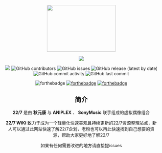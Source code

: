 <div align="center"> 

  <img src="https://cdn.jsdelivr.net/gh/227WiKi/227WiKi@master/docs/assets/logo.svg"  width= 224 height=153>
  
  ![](https://img.shields.io/badge/mkdocs-1.3.0-blue?style=for-the-badge)
  
  ![](https://img.shields.io/github/workflow/status/227WiKi/227WiKi/227?style=for-the-badge)
  ![GitHub contributors](https://img.shields.io/github/contributors/227WiKi/227WiKi?style=for-the-badge)
  ![GitHub issues](https://img.shields.io/github/issues-raw/227WiKi/227WiKi?style=for-the-badge)
  ![GitHub release (latest by date)](https://img.shields.io/github/v/release/227WiKi/227WiKi?style=for-the-badge)
  ![GitHub commit activity](https://img.shields.io/github/commit-activity/m/227WiKi/227WiKi?style=for-the-badge)
  ![GitHub last commit](https://img.shields.io/github/last-commit/227WiKi/227WiKi?style=for-the-badge)
  
  ![forthebadge](https://forthebadge.com/images/badges/built-with-love.svg)
  [![forthebadge](https://forthebadge.com/images/badges/cc-sa.svg)](https://forthebadge.com)
  [![forthebadge](https://forthebadge.com/images/badges/made-with-markdown.svg)](https://forthebadge.com)



## 简介

**22/7** 是由 **秋元康** 与 **ANIPLEX** 、 **SonyMusic** 联手组成的虚拟偶像组合

**22/7 WiKi** 致力于成为一个轻量化快速美观且持续更新的22/7资源整理站点，新人可以通过此网站快速了解22/7企划，老粉也可以再此快速找到自己想要的资源，帮助大家更好地了解22/7

如果有任何需要改进的地方请直接提issues
